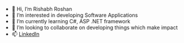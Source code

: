 - 👋 Hi, I’m Rishabh Roshan
- 👀 I’m interested in developing Software Applications
- 🌱 I’m currently learning C#, ASP .NET framework
- 💞️ I’m looking to collaborate on developing things which make impact
- 📫 [LinkedIn](https://www.linkedin.com/in/rishabh-roshan/)

<!---
swe-roshan/swe-roshan is a ✨ special ✨ repository because its `README.md` (this file) appears on your GitHub profile.
You can click the Preview link to take a look at your changes.
--->
